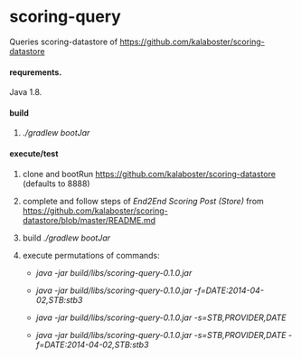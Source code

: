 # scoring-query

Queries scoring-datastore of https://github.com/kalaboster/scoring-datastore

#### requrements.

Java 1.8.

#### build

1. *./gradlew bootJar*

#### execute/test

1. clone and bootRun https://github.com/kalaboster/scoring-datastore (defaults to 8888)

2. complete and follow steps of *End2End Scoring Post (Store)* from https://github.com/kalaboster/scoring-datastore/blob/master/README.md

3. build *./gradlew bootJar*

4. execute permutations of commands: 

    - *java -jar build/libs/scoring-query-0.1.0.jar*
    
    - *java -jar build/libs/scoring-query-0.1.0.jar -f=DATE:2014-04-02,STB:stb3*

    - *java -jar build/libs/scoring-query-0.1.0.jar -s=STB,PROVIDER,DATE*
    
    - *java -jar build/libs/scoring-query-0.1.0.jar -s=STB,PROVIDER,DATE -f=DATE:2014-04-02,STB:stb3*
